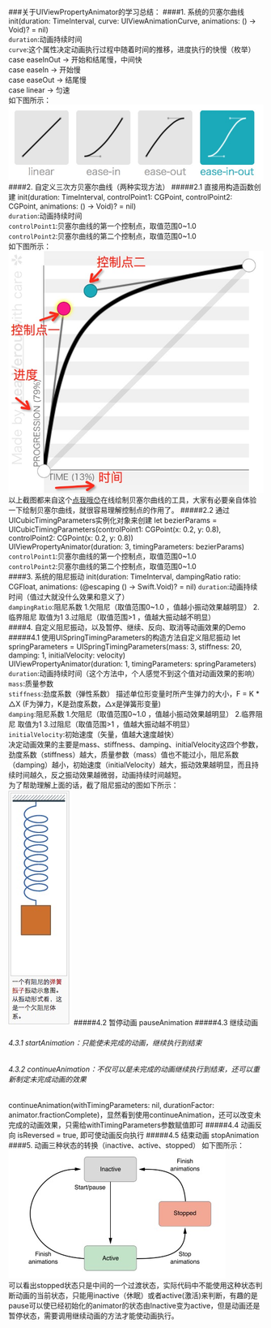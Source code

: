 ###关于UIViewPropertyAnimator的学习总结：
####1. 系统的贝塞尔曲线
init(duration: TimeInterval, curve: UIViewAnimationCurve, animations: () -> Void)? = nil)<br>
`duration`:动画持续时间<br>
`curve`:这个属性决定动画执行过程中随着时间的推移，进度执行的快慢（枚举）<br>
case easeInOut -> 开始和结尾慢，中间快<br> 
case easeIn -> 开始慢 <br>
case easeOut -> 结尾慢 <br>
case linear -> 匀速 <br>
如下图所示：![image](https://github.com/wangCanHui/UIViewPropertyAnimatorDemo/blob/master/四种类型的贝塞尔曲线图.png)
####2. 自定义三次方贝塞尔曲线（两种实现方法）
#####2.1 直接用构造函数创建
init(duration: TimeInterval, controlPoint1: CGPoint, controlPoint2: CGPoint, animations: () -> Void)? = nil)<br>
`duration`:动画持续时间<br>
`controlPoint1`:贝塞尔曲线的第一个控制点，取值范围0~1.0<br>
`controlPoint2`:贝塞尔曲线的第二个控制点，取值范围0~1.0<br>
如下图所示：<br>![image](https://github.com/wangCanHui/UIViewPropertyAnimatorDemo/blob/master/手动绘制的贝塞尔图形.png)<br>
以上截图都来自这个[点我哦😯](http://cubic-bezier.com/#.1,.79,.23,.88)在线绘制贝塞尔曲线的工具，大家有必要亲自体验一下绘制贝塞尔曲线，就很容易理解控制点的作用了。
#####2.2 通过UICubicTimingParameters实例化对象来创建
let bezierParams = UICubicTimingParameters(controlPoint1: CGPoint(x: 0.2, y: 0.8), controlPoint2: CGPoint(x: 0.2, y: 0.8))<br>
UIViewPropertyAnimator(duration: 3, timingParameters: bezierParams)<br>
`controlPoint1`:贝塞尔曲线的第一个控制点，取值范围0~1.0<br>
`controlPoint2`:贝塞尔曲线的第二个控制点，取值范围0~1.0<br>
####3. 系统的阻尼振动
init(duration: TimeInterval, dampingRatio ratio: CGFloat, animations: (@escaping () -> Swift.Void)? = nil)
`duration`:动画持续时间（值过大就没什么效果和意义了）<br>
`dampingRatio`:阻尼系数 1.欠阻尼（取值范围0~1.0 ，值越小振动效果越明显） 2.临界阻尼 取值为1  3.过阻尼（取值范围>1 ，值越大振动越不明显）<br>
####4. 自定义阻尼振动，以及暂停、继续、反向、取消等动画效果的Demo
#####4.1 使用UISpringTimingParameters的构造方法自定义阻尼振动
let springParameters = UISpringTimingParameters(mass: 3, stiffness: 20, damping: 1, initialVelocity: velocity)<br>
UIViewPropertyAnimator(duration: 1, timingParameters: springParameters)<br>
`duration`:动画持续时间（这个方法中，个人感觉不到这个值对动画效果的影响）<br>
`mass`:质量参数<br>
`stiffness`:劲度系数（弹性系数） 描述单位形变量时所产生弹力的大小，F = K * △X (F为弹力，K是劲度系数，△x是弹簧形变量)<br>
`damping`:阻尼系数 1.欠阻尼（取值范围0~1.0 ，值越小振动效果越明显） 2.临界阻尼 取值为1  3.过阻尼（取值范围>1 ，值越大振动越不明显）<br>
`initialVelocity`:初始速度（矢量，值越大速度越快）<br>
决定动画效果的主要是mass、stiffness、damping、initialVelocity这四个参数，劲度系数（stiffness）越大，质量参数（mass）值也不能过小，阻尼系数（damping）越小，初始速度（initialVelocity）越大，振动效果越明显，而且持续时间越久，反之振动效果越微弱，动画持续时间越短。<br>
为了帮助理解上面的话，截了阻尼振动的图如下所示：<br>
![image](https://github.com/wangCanHui/UIViewPropertyAnimatorDemo/blob/master/%E9%98%BB%E5%B0%BC%E6%8C%AF%E5%8A%A8.png)
#####4.2 暂停动画
pauseAnimation
#####4.3 继续动画
###### 4.3.1 startAnimation：只能使未完成的动画，继续执行到结束
###### 4.3.2 continueAnimation：不仅可以是未完成的动画继续执行到结束，还可以重新制定未完成动画的效果
continueAnimation(withTimingParameters: nil, durationFactor: animator.fractionComplete)，显然看到使用continueAnimation，还可以改变未完成的动画效果，只需给withTimingParameters参数赋值即可
#####4.4 动画反向
isReversed = true, 即可使动画反向执行
#####4.5 结束动画
stopAnimation
####5. 动画三种状态的转换（inactive、active、stopped）
如下图所示：<br>
![image](https://github.com/wangCanHui/UIViewPropertyAnimatorDemo/blob/master/%E5%8A%A8%E7%94%BB%E7%8A%B6%E6%80%81.png)<br>
可以看出stopped状态只是中间的一个过渡状态，实际代码中不能使用这种状态判断动画的当前状态，只能用inactive（休眠）或者active(激活)来判断，有趣的是pause可以使已经初始化的animator的状态由Inactive变为active，但是动画还是暂停状态，需要调用继续动画的方法才能使动画执行。
